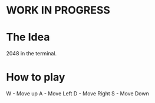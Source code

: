 # WORK IN PROGRESS

# The Idea
2048 in the terminal.

# How to play
W - Move up
A - Move Left
D - Move Right
S - Move Down
